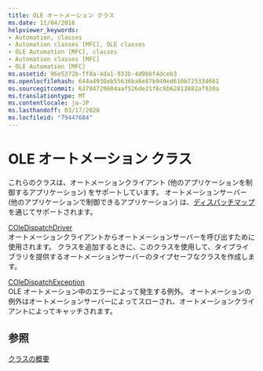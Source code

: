 ```yaml
---
title: OLE オートメーション クラス
ms.date: 11/04/2016
helpviewer_keywords:
- Automation, classes
- Automation classes [MFC], OLE classes
- OLE Automation [MFC], classes
- Automation classes [MFC]
- OLE Automation [MFC]
ms.assetid: 96e5372b-ff8a-4da1-933b-4d9bbf4dceb3
ms.openlocfilehash: 644a4930eb55636ba6e87b949ed610b725334661
ms.sourcegitcommit: 63784729604aaf526de21f6c6b62813882af930a
ms.translationtype: MT
ms.contentlocale: ja-JP
ms.lasthandoff: 03/17/2020
ms.locfileid: "79447684"
---
```

# <a name="ole-automation-classes"></a>OLE オートメーション クラス

これらのクラスは、オートメーションクライアント (他のアプリケーションを制御するアプリケーション) をサポートしています。 オートメーションサーバー (他のアプリケーションで制御できるアプリケーション) は、[ディスパッチマップ](../mfc/reference/dispatch-maps.md)を通じてサポートされます。

[COleDispatchDriver](../mfc/reference/coledispatchdriver-class.md)<br/>
オートメーションクライアントからオートメーションサーバーを呼び出すために使用されます。 クラスを追加するときに、このクラスを使用して、タイプライブラリを提供するオートメーションサーバーのタイプセーフなクラスを作成します。

[COleDispatchException](../mfc/reference/coledispatchexception-class.md)<br/>
OLE オートメーション中のエラーによって発生する例外。 オートメーションの例外はオートメーションサーバーによってスローされ、オートメーションクライアントによってキャッチされます。

## <a name="see-also"></a>参照

[クラスの概要](../mfc/class-library-overview.md)
